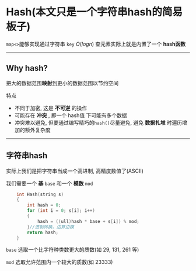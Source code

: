 # Hash(本文只是一个字符串hash的简易板子)

`map<>`能够实现通过字符串 `key` $O(log n)$ 查元素实际上就是内置了一个 **hash函数**

---

## Why hash?
把大的数据范围**映射**到更小的数据范围以节约空间

特点
- 不同于加密, 这是 **不可逆** 的操作
- 可能存在 **冲突** , 即一个 hash值 下可能有多个数据
- 冲突难以避免, 但要通过编写精巧的`hash()`尽量避免, 避免 **数据扎堆** 时遍历增加的额外复杂度

---
## 字符串hash
实际上我们是把字符串当成一个高进制, 高精度数值了(ASCⅡ)

我们需要一个 **基** `base`
和一个 **模数** `mod`

```cpp
    int Hash(string s)
    {
        int hash = 0;
        for (int i = 0; s[i]; i++)
        {
            hash = ((ull)hash * base + s[i]) % mod;
        }//进制转换，边算边模
        return hash;
    }
```

`base` 选取一个比字符种类数更大的质数(如 $29$, $131$, $261$ 等)

`mod` 选取允许范围内一个较大的质数(如 $23333$)
